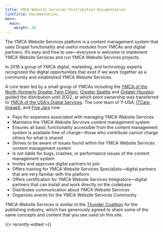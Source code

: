 ```yaml
---
title: YMCA Website Services Distribution Documentation
linkTitle: Documentation
menu:
  main:
    weight: 20
---
```


The YMCA Website Services platform is a content management system that uses Drupal functionality and useful modules from YMCAs and digital partners. It’s easy and free to use—everyone is welcome to implement YMCA Website Services and run YMCA Website Services projects.

In 2016 a group of YMCA digital, marketing, and technology experts recognized the digital opportunities that exist if we work together as a community and established YMCA Website Services.

A core team led by a small group of YMCAs including the [YMCA of the North (formerly Greater Twin Cities)](https://ymcanorth.org), [Greater Seattle](http://www.seattleymca.org) and [Greater Houston](https://www.ymcahouston.org) guided the distribution until 2022, at which point ownership was transferred to [YMCA of the USA's Digital Services](https://ds.ymca.org). The core team of Y-USA, [ITCare](https://itcare.company), [ImageX](https://imagexmedia.com), and [Five Jars](https://fivejars.com) now:

- Pays for expenses associated with managing YMCA Website Services
- Maintains the YMCA Website Services content management system
- Ensures all basic functionality accessible from the content management system is available free of charge—those who contribute cannot charge others for what is shared
- Strives to be aware of issues found within the YMCA Website Services content management system
- Is not liable for bugs, crashes, or performance issues of the content management system
- Invites and approves digital partners to join
- Offers training for YMCA Website Services Specialists—digital partners that are very familiar with the platform
- Offers certification for YMCA Website Services Integrators—digital partners that can install and work directly on the codebase
- Distributes communication about YMCA Website Services
- Organizes events for the YMCA Website Services Community

YMCA Website Services is similar to the [Thunder Coalition](http://www.thunder.org) for the publishing industry, which has generously agreed to share some of the same concepts and content that you see used on this site.

{{< recently-edited >}}

